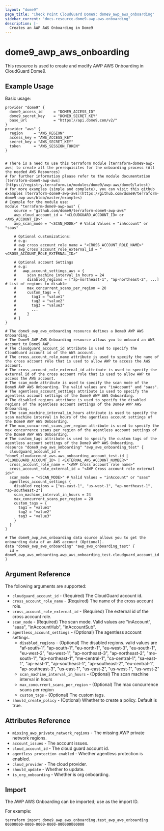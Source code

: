```yaml
---
layout: "dome9"
page_title: "Check Point CloudGuard Dome9: dome9_awp_aws_onboarding"
sidebar_current: "docs-resource-dome9-awp-aws-onboarding"
description: |-
  Creates an AWP AWS Onboarding in Dome9
---
```


# dome9_awp_aws_onboarding

This resource is used to create and modify AWP AWS Onboarding in CloudGuard Dome9.

## Example Usage

Basic usage:

```hcl
provider "dome9" {
  dome9_access_id     = "DOME9_ACCESS_ID"
  dome9_secret_key    = "DOME9_SECRET_KEY"
  base_url            = "https://api.dome9.com/v2/"
}
provider "aws" {
  region     = "AWS_REGION"
  access_key = "AWS_ACCESS_KEY"
  secret_key = "AWS_SECRET_KEY"
  token      = "AWS_SESSION_TOKEN"
}


# There is a need to use this terraform module [terraform-dome9-awp-aws] to create all the prerequisites for the onboarding process (All the needed AWS Resources)
# for further information please refer to the module documentation [terraform-dome9-awp-aws](https://registry.terraform.io/modules/dome9/awp-aws/dome9/latest)
# for more examples (simple and complete), you can visit this github examples [terraform-dome9-awp-aws](https://github.com/dome9/terraform-dome9-awp-aws/blob/master/examples)
# Example for the module use:
module "terraform-dome9-awp-aws" {
	source = "github.com/dome9/terraform-dome9-awp-aws"
	awp_cloud_account_id = "<CLOUDGUARD_ACCOUNT_ID> or <AWS_ACCOUNT_ID>"
	awp_scan_mode = "<SCAN_MODE>" # Valid Values = "inAccount" or "saas"

	# Optional customizations:
	# e.g:
	# awp_cross_account_role_name = "<CROSS_ACCOUNT_ROLE_NAME>"
	# awp_cross_account_role_external_id = "<CROSS_ACCOUNT_ROLE_EXTERNAL_ID>"

	# Optional account Settings
	# e.g:
	#   awp_account_settings_aws = {
	#     scan_machine_interval_in_hours = 24
	#     disabled_regions = ["ap-northeast-1", "ap-northeast-2", ...] # List of regions to disable
	#     max_concurrent_scans_per_region = 20
	#     custom_tags = {
	#       tag1 = "value1"
	#       tag2 = "value2"
	#       tag3 = "value3"
	#       ...
	#     }
	# }
}

# The dome9_awp_aws_onboarding resource defines a Dome9 AWP AWS Onboarding.
# The Dome9 AWP AWS Onboarding resource allows you to onboard an AWS account to Dome9 AWP.
# The cloudguard_account_id attribute is used to specify the CloudGuard account id of the AWS account.
# The cross_account_role_name attribute is used to specify the name of the cross account role that is used to allow AWP to access the AWS account.
# The cross_account_role_external_id attribute is used to specify the external id of the cross account role that is used to allow AWP to access the AWS account.
# The scan_mode attribute is used to specify the scan mode of the Dome9 AWP AWS Onboarding. The valid values are "inAccount" and "saas".
# The agentless_account_settings attribute is used to specify the agentless account settings of the Dome9 AWP AWS Onboarding.
# The disabled_regions attribute is used to specify the disabled regions of the agentless account settings of the Dome9 AWP AWS Onboarding.
# The scan_machine_interval_in_hours attribute is used to specify the scan machine interval in hours of the agentless account settings of the Dome9 AWP AWS Onboarding.
# The max_concurrent_scans_per_region attribute is used to specify the max concurrence scans per region of the agentless account settings of the Dome9 AWP AWS Onboarding.
# The custom_tags attribute is used to specify the custom tags of the agentless account settings of the Dome9 AWP AWS Onboarding.
resource "dome9_awp_aws_onboarding" "awp_aws_onboarding_test" {
  cloudguard_account_id = "dome9_cloudaccount_aws.aws_onboarding_account_test.id | <CLOUDGUARD_ACCOUNT_ID> | <EXTERNAL_AWS_ACCOUNT_NUMBER>"
  cross_account_role_name = "<AWP Cross account role name>"
  cross_account_role_external_id = "<AWP Cross account role external id>"
  scan_mode = "<SCAN_MODE>" # Valid Values = "inAccount" or "saas"
  agentless_account_settings {
    disabled_regions = ["us-east-1", "us-west-1", "ap-northeast-1", "ap-southeast-2"]
    scan_machine_interval_in_hours = 24
    max_concurrent_scans_per_region = 20
    custom_tags = {
      tag1 = "value1"
      tag2 = "value2"
      tag3 = "value3"
    }
  }
}

# The dome9_awp_aws_onboarding data source allows you to get the onboarding data of an AWS account (Optional).
data "dome9_awp_aws_onboarding" "awp_aws_onboarding_test" {
  id = dome9_awp_aws_onboarding.awp_aws_onboarding_test.cloudguard_account_id
}
```

## Argument Reference

The following arguments are supported:

* `cloudguard_account_id` - (Required) The CloudGuard account id.
* `cross_account_role_name` - (Required) The name of the cross account role.
* `cross_account_role_external_id` - (Required) The external id of the cross account role.
* `scan_mode` - (Required) The scan mode. Valid values are "inAccount", "saas", "inAccountHub", "inAccountSub".
* `agentless_account_settings` - (Optional) The agentless account settings.
  * `disabled_regions` - (Optional) The disabled regions. valid values are "af-south-1", "ap-south-1", "eu-north-1", "eu-west-3", "eu-south-1", "eu-west-2", "eu-west-1", "ap-northeast-3", "ap-northeast-2", "me-south-1", "ap-northeast-1", "me-central-1", "ca-central-1", "sa-east-1", "ap-east-1", "ap-southeast-1", "ap-southeast-2", "eu-central-1", "ap-southeast-3", "us-east-1", "us-east-2", "us-west-1", "us-west-2"
  * `scan_machine_interval_in_hours` - (Optional) The scan machine interval in hours
  * `max_concurrent_scans_per_region` - (Optional) The max concurrence scans per region
  * `custom_tags` - (Optional) The custom tags.
* `should_create_policy` - (Optional) Whether to create a policy. Default is true.
    
## Attributes Reference

* `missing_awp_private_network_regions` - The missing AWP private network regions.
* `account_issues` - The account issues.
* `cloud_account_id` - The cloud guard account id.
* `agentless_protection_enabled` - Whether agentless protection is enabled.
* `cloud_provider` - The cloud provider.
* `should_update` - Whether to update.
* `is_org_onboarding` - Whether is org onboarding.

## Import

The AWP AWS Onboarding can be imported; use <ONBOARDING ID> as the import ID.

For example:

```shell
terraform import dome9_awp_aws_onboarding.test_awp_aws_onboarding 00000000-0000-0000-0000-000000000000
```
